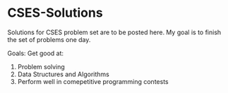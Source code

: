 # CSES-Solutions
Solutions for CSES problem set are to be posted here. My goal is to finish the set of problems one day.

Goals:
Get good at:
1. Problem solving
2. Data Structures and Algorithms
3. Perform well in comepetitive programming contests
